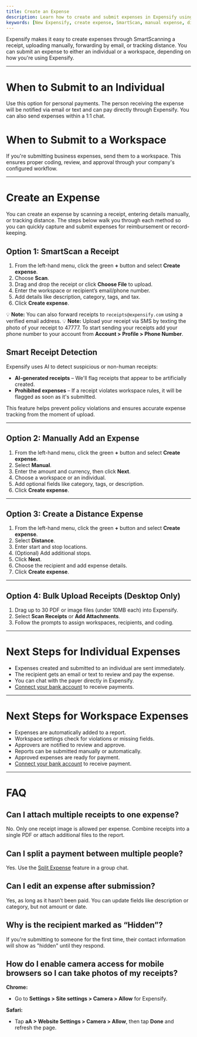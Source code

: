 ```yaml
---
title: Create an Expense
description: Learn how to create and submit expenses in Expensify using SmartScan, manual entry, or distance tracking.
keywords: [New Expensify, create expense, SmartScan, manual expense, distance expense, submit expense, expense report, New Expensify]
---
```


<div id="new-expensify" markdown="1">

Expensify makes it easy to create expenses through SmartScanning a receipt, uploading manually, forwarding by email, or tracking distance. You can submit an expense to either an individual or a workspace, depending on how you're using Expensify.

---

# When to Submit to an Individual

Use this option for personal payments. The person receiving the expense will be notified via email or text and can pay directly through Expensify. You can also send expenses within a 1:1 chat.

# When to Submit to a Workspace

If you're submitting business expenses, send them to a workspace. This ensures proper coding, review, and approval through your company's configured workflow.

---

# Create an Expense

You can create an expense by scanning a receipt, entering details manually, or tracking distance. The steps below walk you through each method so you can quickly capture and submit expenses for reimbursement or record-keeping.

## Option 1: SmartScan a Receipt

1. From the left-hand menu, click the green **+** button and select **Create expense**.
2. Choose **Scan**.
3. Drag and drop the receipt or click **Choose File** to upload.
4. Enter the workspace or recipient’s email/phone number.
5. Add details like description, category, tags, and tax.
6. Click **Create expense**.

💡 **Note:** You can also forward receipts to `receipts@expensify.com` using a verified email address.
💡 **Note:** Upload your receipt via SMS by texting the photo of your receipt to 47777. To start sending your receipts add your phone number to your account from **Account > Profile > Phone Number**.

## Smart Receipt Detection

Expensify uses AI to detect suspicious or non-human receipts:

- **AI-generated receipts** – We'll flag receipts that appear to be artificially created.
- **Prohibited expenses** – If a receipt violates workspace rules, it will be flagged as soon as it's submitted.

This feature helps prevent policy violations and ensures accurate expense tracking from the moment of upload.

---

## Option 2: Manually Add an Expense

1. From the left-hand menu, click the green **+** button and select **Create expense**.
2. Select **Manual**.
3. Enter the amount and currency, then click **Next**.
4. Choose a workspace or an individual.
5. Add optional fields like category, tags, or description.
6. Click **Create expense**.

---

## Option 3: Create a Distance Expense

1. From the left-hand menu, click the green **+** button and select **Create expense**.
2. Select **Distance**.
3. Enter start and stop locations.
4. (Optional) Add additional stops.
5. Click **Next**.
6. Choose the recipient and add expense details.
7. Click **Create expense**.

---

## Option 4: Bulk Upload Receipts (Desktop Only)

1. Drag up to 30 PDF or image files (under 10MB each) into Expensify.
2. Select **Scan Receipts** or **Add Attachments**.
3. Follow the prompts to assign workspaces, recipients, and coding.

---

# Next Steps for Individual Expenses

- Expenses created and submitted to an individual are sent immediately.
- The recipient gets an email or text to review and pay the expense.
- You can chat with the payer directly in Expensify.
- [Connect your bank account](https://help.expensify.com/articles/new-expensify/expenses-and-payments/Connect-a-Personal-Bank-Account) to receive payments.

---

# Next Steps for Workspace Expenses

- Expenses are automatically added to a report.
- Workspace settings check for violations or missing fields.
- Approvers are notified to review and approve.
- Reports can be submitted manually or automatically.
- Approved expenses are ready for payment.
- [Connect your bank account](https://help.expensify.com/articles/new-expensify/expenses-and-payments/Connect-a-Personal-Bank-Account) to receive payment.

---

# FAQ

## Can I attach multiple receipts to one expense?

No. Only one receipt image is allowed per expense. Combine receipts into a single PDF or attach additional files to the report.

## Can I split a payment between multiple people?

Yes. Use the [Split Expense](https://help.expensify.com/articles/new-expensify/expenses-and-payments/Split-an-expense) feature in a group chat.

## Can I edit an expense after submission?

Yes, as long as it hasn’t been paid. You can update fields like description or category, but not amount or date.

## Why is the recipient marked as “Hidden”?

If you're submitting to someone for the first time, their contact information will show as "hidden" until they respond.

## How do I enable camera access for mobile browsers so I can take photos of my receipts?

**Chrome:**
- Go to **Settings > Site settings > Camera > Allow** for Expensify.

**Safari:**
- Tap **aA > Website Settings > Camera > Allow**, then tap **Done** and refresh the page.

</div>
